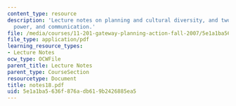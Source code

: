 ```yaml
---
content_type: resource
description: 'Lecture notes on planning and cultural diversity, and two cases: culture,
  power, and communication.'
file: /media/courses/11-201-gateway-planning-action-fall-2007/5e1a1ba5636f876adb619b2426885ea5_notes18.pdf
file_type: application/pdf
learning_resource_types:
- Lecture Notes
ocw_type: OCWFile
parent_title: Lecture Notes
parent_type: CourseSection
resourcetype: Document
title: notes18.pdf
uid: 5e1a1ba5-636f-876a-db61-9b2426885ea5
---
```

